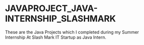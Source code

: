 # JAVAPROJECT_JAVA-INTERNSHIP_SLASHMARK
These are the Java Projects which I completed during my Summer Internship At Slash Mark IT Startup as Java Intern.
